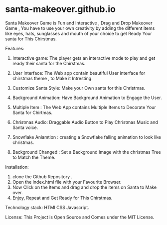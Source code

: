 # santa-makeover.github.io
 
Santa Makeover Game is Fun and Interactive , Drag and Drop Makeover Game , You have to use your own creativity by adding the different items like eyes, hats, sunglasses and mouth of your choice to get Ready Your santa for This Chirstmas. 

Features:

1. Interactive game: The player gets an interactive mode to play and get ready their santa for the Chirstmas.

2. User Interface: The Web app contain beautiful User interface for chirstmas theme , to Make it Intresting.

3. Customize Santa Style: Make your Own santa for this Christmas.

4. Background Animation: Have Background Animation to Engage the User.

5. Multiple Item : The Web App contains Multiple Items to Decorate Your Santa for Chirtmas.

6. Christmas Audio: Draggable Audio Button to Play Christmas Music and Santa voice.

7. Snowflake Aniamtion : creating a Snowflake falling animation to look like christmas.

8. Background Changed : Set a Background Image with the christmas Tree to Match the Theme.


Installation:

1. clone the Github Repository .
2. Open the index.html file with your Favourite Browser.
3. Now Click on the Items and drag and drop the items on Santa to Make over.
4. Enjoy, Repeat and Get Ready for This Chirstmas.

Technology stack:
HTMl
CSS
Javascript.

License:
This Project is Open Source and Comes under the MIT License.